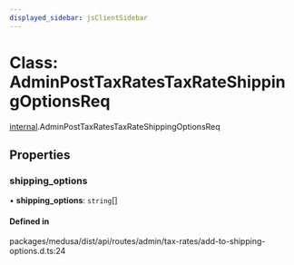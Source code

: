```yaml
---
displayed_sidebar: jsClientSidebar
---
```


# Class: AdminPostTaxRatesTaxRateShippingOptionsReq

[internal](../modules/internal.md).AdminPostTaxRatesTaxRateShippingOptionsReq

## Properties

### shipping\_options

• **shipping\_options**: `string`[]

#### Defined in

packages/medusa/dist/api/routes/admin/tax-rates/add-to-shipping-options.d.ts:24
